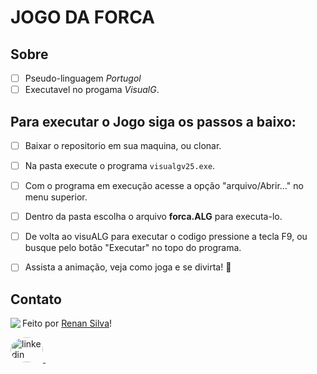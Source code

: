 # JOGO DA FORCA

## Sobre

- [ ] Pseudo-linguagem *Portugol* 
- [ ] Executavel no progama *VisualG*.

## Para executar o Jogo siga os passos a baixo:

- [ ] Baixar o repositorio em sua maquina, ou clonar.

- [ ] Na pasta execute o programa <code>visualgv25.exe</code>.

- [ ] Com o programa em execução acesse a opção "arquivo/Abrir..." no menu superior.

- [ ] Dentro da pasta escolha o arquivo **forca.ALG** para executa-lo.

- [ ] De volta ao visuALG para executar o codigo pressione a tecla F9, ou busque pelo botão "Executar" no topo do programa.

- [ ] Assista a animação, veja como joga e se divirta! 🚀

## Contato

<img align="left" src="https://avatars.githubusercontent.com/renyzeraa?size=100">

Feito por [Renan Silva](https://github.com/renyzeraa)!

<a href="https://www.linkedin.com/in/renan-silva-307733224/" target="_blank">
    <img style="border-radius:50%;" src="https://raw.githubusercontent.com/maurodesouza/profile-readme-generator/master/src/assets/icons/social/linkedin/default.svg" width="52" height="40" alt="linkedin logo"  />
  </a>&nbsp;

<br clear="left"/>
